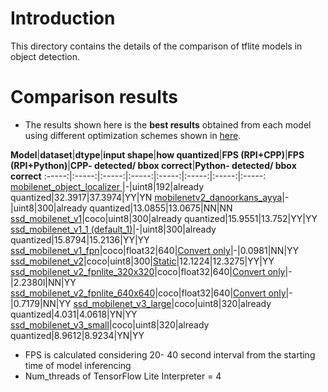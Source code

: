 # Introduction

This directory contains the details of the comparison of tflite models in object detection.

# Comparison results

* The results shown here is the **best results** obtained from each model using different optimization schemes shown in [here](models#methods-used-for-model-optimizations).

**Model**|**dataset**|**dtype**|**input shape**|**how quantized**|**FPS (RPI+CPP)**|**FPS (RPI+Python)**|**CPP- detected/ bbox correct**|**Python- detected/ bbox correct**
:-----:|:-----:|:-----:|:-----:|:-----:|:-----:|:-----:|:-----:
[mobilenet\_object\_localizer ](models/mobile_object_localizer)|-|uint8|192|already quantized|32.3917|37.3974|YY|YN
[mobilenetv2\_danoorkans\_ayya](models/mobilenetv2_danoorkans_ayya)|-|uint8|300|already quantized|13.0855|13.0675|NN|NN
[ssd\_mobilenet\_v1](models/ssd_mobilenet_v1)|coco|uint8|300|already quantized|15.9551|13.752|YY|YY
[ssd\_mobilenet\_v1\_1 (default\_1)](models/ssd_mobilenet_v1_1%20(default_1))|-|uint8|300|already quantized|15.8794|15.2136|YY|YY
[ssd\_mobilenet\_v1\_fpn](models/ssd_mobilenet_v1_fpn)|coco|float32|640|[Convert only](https://github.com/accelr-net/tflite-perf-tests/tree/main/object_detection/models#3-convert-only-no-optimization)|-|0.0981|NN|YY
[ssd\_mobilenet\_v2](models/ssd_mobilenet_v2)|coco|uint8|300|[Static](https://github.com/accelr-net/tflite-perf-tests/tree/main/object_detection/models#2-static-integer-quantization-with-float-fallback-with-uint8-inference-input-type)|12.1224|12.3275|YY|YY
[ssd\_mobilenet\_v2\_fpnlite\_320x320](models/ssd_mobilenet_v2_fpnlite_320x320)|coco|float32|640|[Convert only](https://github.com/accelr-net/tflite-perf-tests/tree/main/object_detection/models#3-convert-only-no-optimization)|-|2.2380l|NN|YY
[ssd\_mobilenet\_v2\_fpnlite\_640x640](models/ssd_mobilenet_v2_fpnlite_640x640)|coco|float32|640|[Convert only](https://github.com/accelr-net/tflite-perf-tests/tree/main/object_detection/models#3-convert-only-no-optimization)|-|0.7179|NN|YY
[ssd\_mobilenet\_v3\_large](models/ssd_mobilenet_v3_large)|coco|uint8|320|already quantized|4.031|4.0618|YN|YY
[ssd\_mobilenet\_v3\_small](models/ssd_mobilenet_v3_small)|coco|uint8|320|already quantized|8.9612|8.9234|YN|YY


* FPS is calculated considering 20- 40 second interval from the starting time of model inferencing
* Num_threads of TensorFlow Lite Interpreter = 4

